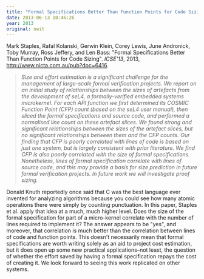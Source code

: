 ```yaml
---
title: "Formal Specifications Better Than Function Points for Code Sizing"
date: 2013-06-13 10:46:26
year: 2013
original: nwit
---
```

<p>Mark Staples, Rafal Kolanski, Gerwin Klein, Corey Lewis, June Andronick, Toby Murray, Ross Jeffery, and Len Bass: "Formal Specifications Better Than Function Points for Code Sizing". <cite>ICSE'13</cite>, 2013, <a href="http://www.nicta.com.au/pub?doc=6416">http://www.nicta.com.au/pub?doc=6416</a>.</p>
<blockquote><em>Size and effort estimation is a significant challenge for the management of large-scale formal verification projects. We report on an initial study of relationships between the sizes of artefacts from the development of seL4, a formally-verified embedded systems microkernel. For each API function we first determined its COSMIC Function Point (CFP) count (based on the seL4 user manual), then sliced the formal specifications and source code, and performed a normalised line count on these artefact slices. We found strong and significant relationships between the sizes of the artefact slices, but no significant relationships between them and the CFP counts. Our finding that CFP is poorly correlated with lines of code is based on just one system, but is largely consistent with prior literature. We find CFP is also poorly correlated with the size of formal specifications. Nonetheless, lines of formal specification correlate with lines of source code, and this may provide a basis for size prediction in future formal verification projects. In future work we will investigate proof sizing.</em></blockquote>
<p>Donald Knuth reportedly once said that C was the best language ever invented for analyzing algorithms because you could see how many atomic operations there were simply by counting punctuation. In this paper, Staples et al. apply that idea at a much, much higher level. Does the size of the formal specification for part of a micro-kernel correlate with the number of lines required to implement it? The answer appears to be "yes", and moreover, that correlation is much better than the correlation between lines of code and function points. This doesn't necessarily mean that formal specifications are worth writing solely as an aid to project cost estimation, but it does open up some new practical applications–not least, the question of whether the effort saved by having a formal specification repays the cost of creating it. We look forward to seeing this work replicated on other systems.</p>
